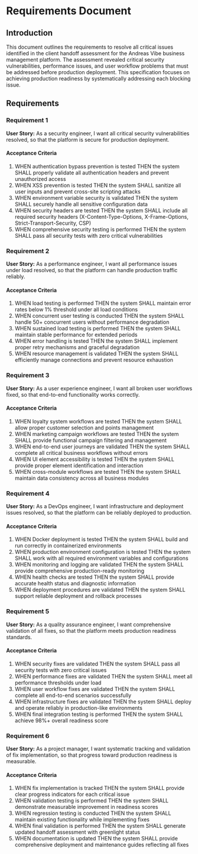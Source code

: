 # Requirements Document

## Introduction

This document outlines the requirements to resolve all critical issues identified in the client handoff assessment for the Andreas Vibe business management platform. The assessment revealed critical security vulnerabilities, performance issues, and user workflow problems that must be addressed before production deployment. This specification focuses on achieving production readiness by systematically addressing each blocking issue.

## Requirements

### Requirement 1

**User Story:** As a security engineer, I want all critical security vulnerabilities resolved, so that the platform is secure for production deployment.

#### Acceptance Criteria

1. WHEN authentication bypass prevention is tested THEN the system SHALL properly validate all authentication headers and prevent unauthorized access
2. WHEN XSS prevention is tested THEN the system SHALL sanitize all user inputs and prevent cross-site scripting attacks
3. WHEN environment variable security is validated THEN the system SHALL securely handle all sensitive configuration data
4. WHEN security headers are tested THEN the system SHALL include all required security headers (X-Content-Type-Options, X-Frame-Options, Strict-Transport-Security, CSP)
5. WHEN comprehensive security testing is performed THEN the system SHALL pass all security tests with zero critical vulnerabilities

### Requirement 2

**User Story:** As a performance engineer, I want all performance issues under load resolved, so that the platform can handle production traffic reliably.

#### Acceptance Criteria

1. WHEN load testing is performed THEN the system SHALL maintain error rates below 1% threshold under all load conditions
2. WHEN concurrent user testing is conducted THEN the system SHALL handle 50+ concurrent users without performance degradation
3. WHEN sustained load testing is performed THEN the system SHALL maintain stable performance for extended periods
4. WHEN error handling is tested THEN the system SHALL implement proper retry mechanisms and graceful degradation
5. WHEN resource management is validated THEN the system SHALL efficiently manage connections and prevent resource exhaustion

### Requirement 3

**User Story:** As a user experience engineer, I want all broken user workflows fixed, so that end-to-end functionality works correctly.

#### Acceptance Criteria

1. WHEN loyalty system workflows are tested THEN the system SHALL allow proper customer selection and points management
2. WHEN marketing campaign workflows are tested THEN the system SHALL provide functional campaign filtering and management
3. WHEN end-to-end user journeys are validated THEN the system SHALL complete all critical business workflows without errors
4. WHEN UI element accessibility is tested THEN the system SHALL provide proper element identification and interaction
5. WHEN cross-module workflows are tested THEN the system SHALL maintain data consistency across all business modules

### Requirement 4

**User Story:** As a DevOps engineer, I want infrastructure and deployment issues resolved, so that the platform can be reliably deployed to production.

#### Acceptance Criteria

1. WHEN Docker deployment is tested THEN the system SHALL build and run correctly in containerized environments
2. WHEN production environment configuration is tested THEN the system SHALL work with all required environment variables and configurations
3. WHEN monitoring and logging are validated THEN the system SHALL provide comprehensive production-ready monitoring
4. WHEN health checks are tested THEN the system SHALL provide accurate health status and diagnostic information
5. WHEN deployment procedures are validated THEN the system SHALL support reliable deployment and rollback processes

### Requirement 5

**User Story:** As a quality assurance engineer, I want comprehensive validation of all fixes, so that the platform meets production readiness standards.

#### Acceptance Criteria

1. WHEN security fixes are validated THEN the system SHALL pass all security tests with zero critical issues
2. WHEN performance fixes are validated THEN the system SHALL meet all performance thresholds under load
3. WHEN user workflow fixes are validated THEN the system SHALL complete all end-to-end scenarios successfully
4. WHEN infrastructure fixes are validated THEN the system SHALL deploy and operate reliably in production-like environments
5. WHEN final integration testing is performed THEN the system SHALL achieve 98%+ overall readiness score

### Requirement 6

**User Story:** As a project manager, I want systematic tracking and validation of fix implementation, so that progress toward production readiness is measurable.

#### Acceptance Criteria

1. WHEN fix implementation is tracked THEN the system SHALL provide clear progress indicators for each critical issue
2. WHEN validation testing is performed THEN the system SHALL demonstrate measurable improvement in readiness scores
3. WHEN regression testing is conducted THEN the system SHALL maintain existing functionality while implementing fixes
4. WHEN final validation is performed THEN the system SHALL generate updated handoff assessment with greenlight status
5. WHEN documentation is updated THEN the system SHALL provide comprehensive deployment and maintenance guides reflecting all fixes

